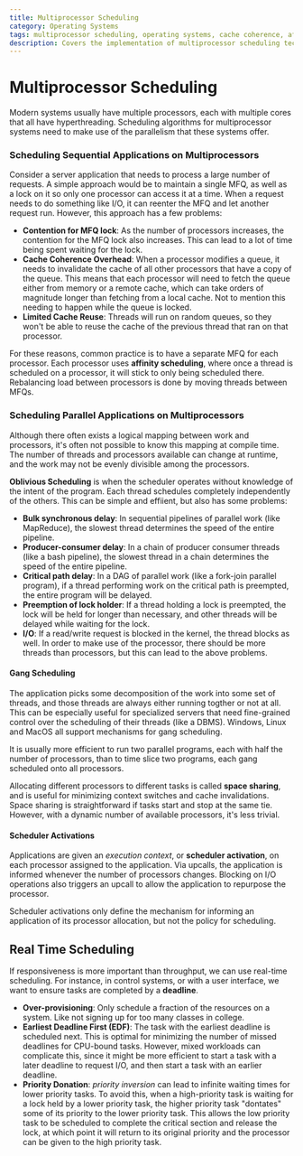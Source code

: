 ```yaml
---
title: Multiprocessor Scheduling
category: Operating Systems
tags: multiprocessor scheduling, operating systems, cache coherence, affinity scheduling
description: Covers the implementation of multiprocessor scheduling techniques, including scheduling sequential and parallel applications. Discusses gang scheduling and scheduler activations as methods for efficiently utilizing multiprocessor systems. Examines real-time scheduling considerations for multiprocessor environments.
---
```


# Multiprocessor Scheduling

Modern systems usually have multiple processors, each with multiple cores that all have hyperthreading. Scheduling algorithms for multiprocessor systems need to make use of the parallelism that these systems offer.

### Scheduling Sequential Applications on Multiprocessors

Consider a server application that needs to process a large number of requests. A simple approach would be to maintain a single MFQ, as well as a lock on it so only one processor can access it at a time. When a request needs to do something like I/O, it can reenter the MFQ and let another request run. However, this approach has a few problems:

- **Contention for MFQ lock**: As the number of processors increases, the contention for the MFQ lock also increases. This can lead to a lot of time being spent waiting for the lock.
- **Cache Coherence Overhead**: When a processor modifies a queue, it needs to invalidate the cache of all other processors that have a copy of the queue. This means that each processor will need to fetch the queue either from memory or a remote cache, which can take orders of magnitude longer than fetching from a local cache. Not to mention this needing to happen while the queue is locked.
- **Limited Cache Reuse**: Threads will run on random queues, so they won't be able to reuse the cache of the previous thread that ran on that processor.

For these reasons, common practice is to have a separate MFQ for each processor. Each processor uses **affinity scheduling**, where once a thread is scheduled on a processor, it will stick to only being scheduled there. Rebalancing load between processors is done by moving threads between MFQs.

### Scheduling Parallel Applications on Multiprocessors

Although there often exists a logical mapping between work and processors, it's often not possible to know this mapping at compile time. The number of threads and processors available can change at runtime, and the work may not be evenly divisible among the processors.

**Oblivious Scheduling** is when the scheduler operates without knowledge of the intent of the program. Each thread schedules completely independently of the others. This can be simple and effiient, but also has some problems:

- **Bulk synchronous delay**: In sequential pipelines of parallel work (like MapReduce), the slowest thread determines the speed of the entire pipeline.
- **Producer-consumer delay**: In a chain of producer consumer threads (like a bash pipeline), the slowest thread in a chain determines the speed of the entire pipeline.
- **Critical path delay**: In a DAG of parallel work (like a fork-join parallel program), if a thread performing work on the critical path is preempted, the entire program will be delayed.
- **Preemption of lock holder**: If a thread holding a lock is preempted, the lock will be held for longer than necessary, and other threads will be delayed while waiting for the lock.
- **I/O**: If a read/write request is blocked in the kernel, the thread blocks as well. In order to make use of the processor, there should be more threads than processors, but this can lead to the above problems.

#### Gang Scheduling

The application picks some decomposition of the work into some set of threads, and those threads are always either running togther or not at all. This can be especially useful for specialized servers that need fine-grained control over the scheduling of their threads (like a DBMS). Windows, Linux and MacOS all support mechanisms for gang scheduling.

It is usually more efficient to run two parallel programs, each with half the number of processors, than to time slice two programs, each gang scheduled onto all processors.

Allocating different processors to different tasks is called **space sharing**, and is useful for minimizing context switches and cache invalidations. Space sharing is straightforward if tasks start and stop at the same tie. However, with a dynamic number of available processors, it's less trivial.

#### Scheduler Activations

Applications are given an *execution context*, or **scheduler activation**, on each processor assigned to the application. Via upcalls, the application is informed whenever the number of processors changes. Blocking on I/O operations also triggers an upcall to allow the application to repurpose the processor.

Scheduler activations only define the mechanism for informing an application of its processor allocation, but not the policy for scheduling.

## Real Time Scheduling

If responsiveness is more important than throughput, we can use real-time scheduling. For instance, in control systems, or with a user interface, we want to ensure tasks are completed by a **deadline**.

- **Over-provisioning**: Only schedule a fraction of the resources on a system. Like not signing up for too many classes in college.
- **Earliest Deadline First (EDF)**: The task with the earliest deadline is scheduled next. This is optimal for minimizing the number of missed deadlines for CPU-bound tasks. However, mixed workloads can complicate this, since it might be more efficient to start a task with a later deadline to request I/O, and then start a task with an earlier deadline.
- **Priority Donation**: *priority inversion* can lead to infinite waiting times for lower priority tasks. To avoid this, when a high-priority task is waiting for a lock held by a lower priority task, the higher priority task "dontates" some of its priority to the lower priority task. This allows the low priority task to be scheduled to complete the critical section and release the lock, at which point it will return to its original priority and the processor can be given to the high priority task.